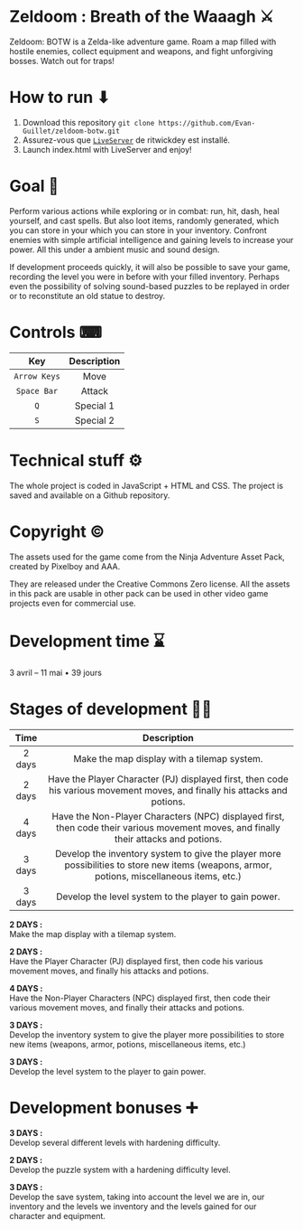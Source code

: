 # Zeldoom : Breath of the Waaagh ⚔
Zeldoom: BOTW is a Zelda-like adventure game. Roam a map filled with hostile enemies, collect equipment and weapons, and fight unforgiving bosses. Watch out for traps!



# How to run ⬇
1. Download this repository `git clone https://github.com/Evan-Guillet/zeldoom-botw.git`
2. Assurez-vous que [`LiveServer`](https://github.com/ritwickdey/vscode-live-server) de ritwickdey est installé. 
3. Launch index.html with LiveServer and enjoy!



# Goal 🎯
Perform various actions while exploring or in combat: run, hit, dash, heal yourself, and cast spells. But also loot items, randomly generated, which you can store in your which you can store in your inventory. Confront enemies with simple artificial intelligence and gaining levels to increase your power. All this under a ambient music and sound design.

If development proceeds quickly, it will also be possible to save your game, recording the level you were in before with your filled inventory. Perhaps even the possibility of solving sound-based puzzles to be replayed in order or to reconstitute an old statue to destroy.



# Controls ⌨
| Key | Description |
| :---: | :---: |
| `Arrow Keys` | Move |
| `Space Bar` | Attack |
| `Q` | Special 1 |
| `S` | Special 2 |



# Technical stuff ⚙️
The whole project is coded in JavaScript + HTML and CSS. The project is saved and available on a Github repository.



# Copyright ©️
The assets used for the game come from the Ninja Adventure Asset Pack, created by Pixelboy and AAA.

They are released under the Creative Commons Zero license. All the assets in this pack are usable in other pack can be used in other video game projects even for commercial use.



# Development time ⌛
3 avril – 11 mai • 39 jours



# Stages of development 👨‍💻

| Time | Description |
| :---: | :---: |
| 2 days | Make the map display with a tilemap system. |
| 2 days | Have the Player Character (PJ) displayed first, then code his various movement moves, and finally his attacks and potions. |
| 4 days | Have the Non-Player Characters (NPC) displayed first, then code their various movement moves, and finally their attacks and potions. |
| 3 days | Develop the inventory system to give the player more possibilities to store new items (weapons, armor, potions, miscellaneous items, etc.) |
| 3 days | Develop the level system to the player to gain power. |

**2 DAYS :**<br/>
Make the map display with a tilemap system.

**2 DAYS :**<br/>
Have the Player Character (PJ) displayed first, then code his various movement moves, and finally his attacks and potions.

**4 DAYS :**<br/>
Have the Non-Player Characters (NPC) displayed first, then code their various movement moves, and finally their attacks and potions.

**3 DAYS :**<br/>
Develop the inventory system to give the player more possibilities to store new items (weapons, armor, potions, miscellaneous items, etc.)

**3 DAYS :**<br/>
Develop the level system to the player to gain power.

# Development bonuses ➕

**3 DAYS :**<br/>
Develop several different levels with hardening difficulty.

**2 DAYS :**<br/>
Develop the puzzle system with a hardening difficulty level.

**3 DAYS :**<br/>
Develop the save system, taking into account the level we are in, our inventory and the levels we inventory and the levels gained for our character and equipment.